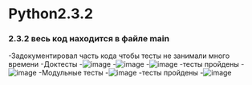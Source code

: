 # Python2.3.2
 
### 2.3.2 весь код находится в файле main

-Задокументировал часть кода чтобы тесты не занимали много времени
-Доктесты
-![image](https://user-images.githubusercontent.com/79518116/209444636-49d05ced-02de-4a11-824f-0fa0203d1d95.png)
-![image](https://user-images.githubusercontent.com/79518116/209444384-49513fae-9f3d-47c8-93dc-4322bebd2ae7.png)
-![image](https://user-images.githubusercontent.com/79518116/209444649-a41ad324-3bbb-4ffe-8cff-3e6f2d4fb4a9.png)
-тесты пройдены
-![image](https://user-images.githubusercontent.com/79518116/209444618-1d0df60a-21d7-4c7f-b969-bd2bc509a0f0.png)
-Модульные тесты
-![image](https://user-images.githubusercontent.com/79518116/209444399-8bbe0746-f9d9-45df-8f75-ccd9c26b26cd.png)
-тесты пройдены
-![image](https://user-images.githubusercontent.com/79518116/209444325-14e2e8fb-cbb0-4688-8a98-b2b48ebace92.png)
